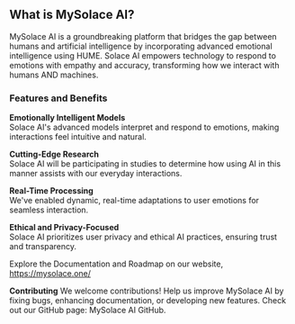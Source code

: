 <h2>What is MySolace AI?</h2>

MySolace AI is a groundbreaking platform that bridges the gap between humans and artificial intelligence by incorporating advanced emotional intelligence using HUME. Solace AI empowers technology to respond to emotions with empathy and accuracy, transforming how we interact with humans AND machines.

<h3>Features and Benefits</h3>
<b>Emotionally Intelligent Models</b></br>
Solace AI's advanced models interpret and respond to emotions, making interactions feel intuitive and natural.

<b>Cutting-Edge Research</b></br>
Solace AI will be participating in studies to determine how using AI in this manner assists with our everyday interactions.

<b>Real-Time Processing</b></br>
We've enabled dynamic, real-time adaptations to user emotions for seamless interaction.

<b>Ethical and Privacy-Focused</b></br>
Solace AI prioritizes user privacy and ethical AI practices, ensuring trust and transparency.

Explore the Documentation and Roadmap on our website, https://mysolace.one/

<b>Contributing</b>
We welcome contributions! Help us improve MySolace AI by fixing bugs, enhancing documentation, or developing new features. Check out our GitHub page: MySolace AI GitHub.

